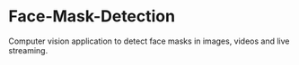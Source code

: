 # Face-Mask-Detection
Computer vision application to detect face masks in images, videos and live streaming.
